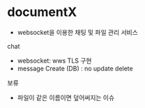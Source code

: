 # documentX
- websocket을 이용한 채팅 및 파일 관리 서비스

chat
- websocket: wws TLS 구현
- message Create (DB) : no update delete

보류
- 파일이 같은 이름이면 덮어써지는 이슈